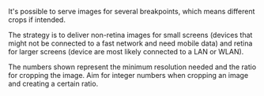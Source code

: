 It's possible to serve images for several breakpoints, which means different crops if intended.

The strategy is to deliver non-retina images for small screens (devices that might not be connected to a fast network and need mobile data) and retina for larger screens (device are most likely connected to a LAN or WLAN).

The numbers shown represent the minimum resolution needed and the ratio for cropping the image.
Aim for integer numbers when cropping an image and creating a certain ratio.
